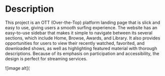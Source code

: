 # Description

This project is an OTT (Over-the-Top) platform landing page that is slick and easy to use, giving users a smooth surfing experience. 
The website has an easy-to-use sidebar that makes it simple to navigate between its several sections, which include Home, Browse, Awards, and Library. It also provides opportunities for users to view their recently watched, favorited, and downloaded shows, as well as highlighting featured material with thorough descriptions.
Because of its emphasis on participation and accessibility, the design is perfect for streaming services.

![image alt](
